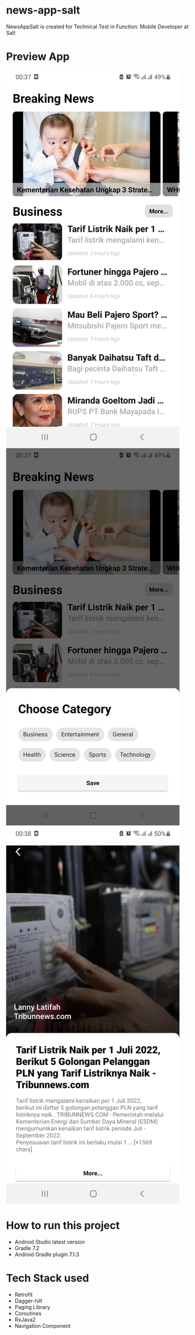 # news-app-salt
NewsAppSalt is created for Technical Test in Function: Mobile Developer at Salt

# Preview App
![Alt text](/screenshoot/screen1.jpeg?raw=true "List news screen")
![Alt text](/screenshoot/screen2.jpeg?raw=true "Filter news category")
![Alt text](/screenshoot/screen3.jpeg?raw=true "Detail news screen")

# How to run this project
- Android Studio latest version
- Gradle 7.2
- Android Gradle plugin 7.1.3

# Tech Stack used
- Retrofit
- Dagger-hilt
- Paging Library
- Coroutines
- RxJava2
- Navigation Component

